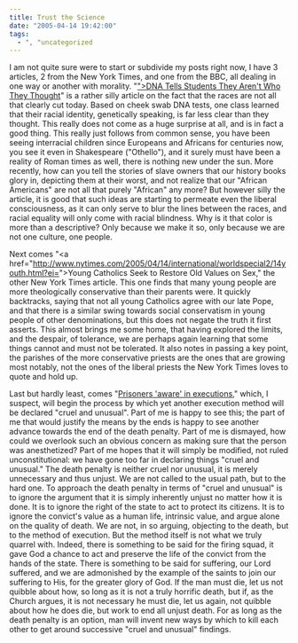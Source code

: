 ```yaml
---
title: Trust the Science
date: "2005-04-14 19:42:00"
tags:
  - ", "uncategorized
---
```

<p> I am not quite sure were to start or subdivide my
posts right now, I have 3 articles, 2 from the New York
Times, and one from the BBC, all dealing in one way or
another with morality.  "<a href="http://www.nytimes.com/2005/04/13/nyregion/13penn.html?ex=<?php
echo htmlentities("1271044800&en=b29f1005fcc27855&ei=5088&partner=rssnyt");
?>">DNA Tells Students They Aren't Who They Thought</a>" is a rather
silly article on the fact that the races are not all that clearly
cut today.  Based on cheek swab DNA tests, one class learned that
their racial identity, genetically speaking, is far less clear than
they thought.  This really does not come as a huge surprise at all,
and is in fact a good thing.  This really just follows from common
sense, you have been seeing interracial children since Europeans
and Africans for centuries now, you see it even in Shakespeare
("Othello"), and it surely must have been a reality of Roman times
as well, there is nothing new under the sun.  More recently, how
can you tell the stories of slave owners that our history books
glory in, depicting them at their worst, and not realize that our
"African Americans" are not all that purely "African" any more?
But however silly the article, it is good that such ideas are
starting to permeate even the liberal consciousness, as it can only
serve to blur the lines between the races, and racial equality will
only come with racial blindness.  Why is it that color is more
than a descriptive?  Only because we make it so, only because we
are not one culture, one people.</p>

Next comes "<a href="http://www.nytimes.com/2005/04/14/international/worldspecial2/14youth.html?ei=<?php
echo htmlentities("5088&en=b767f7e6ab615428&ex=1271131200&partner=rssnyt&pagewanted=print&position=");
?>">Young Catholics Seek to Restore Old Values on Sex</a>," the other
New York Times article.  This one finds that many young people are
more theologically conservative than their parents were.  It quickly
backtracks, saying that not all young Catholics agree with our late
Pope, and that there is a similar swing towards social conservatism
in young people of other denominations, but this does not negate the
truth it first asserts.  This almost brings me some home, that having
explored the limits, and the despair, of tolerance, we are perhaps
again learning that some things cannot and must not be tolerated.
It also notes in passing a key point, the parishes of the more
conservative priests are the ones that are growing most notably,
not the ones of the liberal priests the New York Times loves to
quote and hold up.

<p>Last but hardly least, comes "<a href="http://news.bbc.co.uk/2/hi/health/4444473.stm">Prisoners
'aware' in executions</a>," which, I suspect, will begin the process
by which yet another execution method will be declared "cruel and
unusual".  Part of me is happy to see this; the part of me that would
justify the means by the ends is happy to see another advance towards
the end of the death penalty.  Part of me is dismayed, how could
we overlook such an obvious concern as making sure that the person
was anesthetized?  Part of me hopes that it will simply be modified,
not ruled unconstitutional: we have gone too far in declaring things
"cruel and unusual."  The death penalty is neither cruel nor unusual,
it is merely unnecessary and thus unjust.  We are not called to the
usual path, but to the hard one.  To approach the death penalty
in terms of "cruel and unusual" is to ignore the argument that
it is simply inherently unjust no matter how it is done.  It is
to ignore the right of the state to act to protect its citizens.
It is to ignore the convict's value as a human life, intrinsic
value, and argue alone on the quality of death.  We are not, in so
arguing, objecting to the death, but to the method of execution.
But the method itself is not what we truly quarrel with.  Indeed,
there is something to be said for the firing squad, it gave God a
chance to act and preserve the life of the convict from the hands
of the state.  There is something to be said for suffering, our
Lord suffered, and we are admonished by the example of the saints
to join our suffering to His, for the greater glory of God.  If the
man must die, let us not quibble about how, so long as it is not
a truly horrific death, but if, as the Church argues, it is not
necessary he must die, let us again, not quibble about how he does
die, but work to end all unjust death.  For as long as the death
penalty is an option, man will invent new ways by which to kill
each other to get around successive "cruel and unusual" findings.</p>

